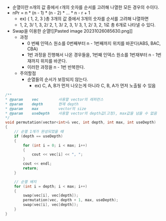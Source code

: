 - 순열이란 n개의 값 중에서 r개의 숫자를 순서를 고려해 나열한 모든 경우의 수이다.
- nPr = n * (n - 1) * (n - 2) * ... * n - r + 1
	- ex) { 1, 2, 3 }총 3개의 값 중에서 3개의 숫자를 순서를 고려해 나열하면
	- 1, 2, 3/ 1, 3, 2/ 2, 1, 3/ 2, 3, 1/ 3, 1, 2/ 3, 2, 1로 총 6개로 나타낼 수 있다.
- Swap을 이용한 순열![[Pasted image 20231026085630.png]]
	- 과정
		- 0 번째 인덱스 원소를 0번째부터 n - 1번째까지 위치를 바꾼다(ABS, BAC, CBA)
		- 1번 과정을 진행해서 나온 경우들을, 1번째 인덱스 원소를 1번재부터 n - 1번재까지 위치를 바꾼다.
		- 이러한 과정을 n - 1번 반복한다.
	- 주의할점
		- 순열들의 순서가 보장되지 않는다.
			- ex) C, A, B가 먼저 나오는게 아니라 C, B, A가 먼저 노출될 수 있음
```C++
/**
* @param    vec         사용할 vector의 레퍼런스
* @param    depth       현재 depth
* @param    max         vector의 size
* @param    useDepth    사용할 vector의 depth값(고정), max값을 넘을 수 없음
*/
void permutation(vector<int>& vec, int depth, int max, int useDepth)
{
    // 순열 1개가 완성되었을 때
    if (depth == useDepth)
    {
        for (int i = 0; i < max; i++)
        {
            cout << vec[i] << ", ";
        }
        cout << endl;
        return;
    }

    // 순열 배치
    for (int i = depth; i < max; i++)
    {
        swap(vec[i], vec[depth]);
        permutation(vec, depth + 1, max, useDepth);
        swap(vec[i], vec[depth]);
    }
}
```
